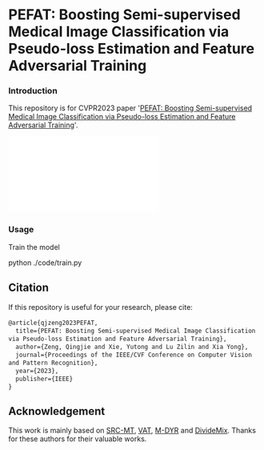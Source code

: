 # PEFAT: Boosting Semi-supervised Medical Image Classification via Pseudo-loss Estimation and Feature Adversarial Training

### Introduction

This repository is for CVPR2023 paper '[PEFAT: Boosting Semi-supervised Medical Image Classification via Pseudo-loss Estimation and Feature Adversarial Training](https://openaccess.thecvf.com/content/CVPR2023/papers/Zeng_PEFAT_Boosting_Semi-Supervised_Medical_Image_Classification_via_Pseudo-Loss_Estimation_and_CVPR_2023_paper.pdf)'.   

![ppl](framework.pdf)

### Usage
Train the model

python ./code/train.py

## Citation

If this repository is useful for your research, please cite:
```
@article{qjzeng2023PEFAT,
  title={PEFAT: Boosting Semi-supervised Medical Image Classification via Pseudo-loss Estimation and Feature Adversarial Training},
  author={Zeng, Qingjie and Xie, Yutong and Lu Zilin and Xia Yong},
  journal={Proceedings of the IEEE/CVF Conference on Computer Vision and Pattern Recognition},
  year={2023},
  publisher={IEEE}
}
```

## Acknowledgement
This work is mainly based on [SRC-MT](https://github.com/liuquande/SRC-MT), [VAT](https://arxiv.org/pdf/1704.03976.pdf), [M-DYR](https://arxiv.org/pdf/1904.11238.pdf) and [DivideMix](https://openreview.net/pdf?id=HJgExaVtwr). Thanks for these authors for their valuable works.
